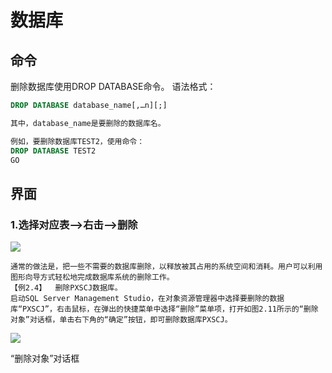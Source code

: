# 数据库

## 命令

删除数据库使用DROP DATABASE命令。
语法格式：

```sql
DROP DATABASE database_name[,…n][;]

其中，database_name是要删除的数据库名。
```

```sql
例如，要删除数据库TEST2，使用命令：
DROP DATABASE TEST2
GO
```







## 界面

### 1.选择对应表-->右击-->删除

![](https://raw.githubusercontent.com/ZanderZhao/images/master/img2019/20191028002201.png)

```
通常的做法是，把一些不需要的数据库删除，以释放被其占用的系统空间和消耗。用户可以利用图形向导方式轻松地完成数据库系统的删除工作。
【例2.4】  删除PXSCJ数据库。
启动SQL Server Management Studio，在对象资源管理器中选择要删除的数据库“PXSCJ”，右击鼠标，在弹出的快捷菜单中选择“删除”菜单项，打开如图2.11所示的“删除对象”对话框，单击右下角的“确定”按钮，即可删除数据库PXSCJ。
```

![](https://raw.githubusercontent.com/ZanderZhao/images/master/img2019/20191118205208.png)

“删除对象”对话框
















